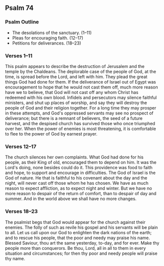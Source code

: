 ## Psalm 74

### Psalm Outline

- The desolations of the sanctuary. (1–11)
- Pleas for encouraging faith. (12–17)
- Petitions for deliverances. (18–23)

### Verses 1–11

This psalm appears to describe the destruction of Jerusalem and the temple by the Chaldeans. The deplorable case of the people of God, at the time, is spread before the Lord, and left with him. They plead the great things God had done for them. If the deliverance of Israel out of Egypt was encouragement to hope that he would not cast them off, much more reason have we to believe, that God will not cast off any whom Christ has redeemed with his own blood. Infidels and persecutors may silence faithful ministers, and shut up places of worship, and say they will destroy the people of God and their religion together. For a long time they may prosper in these attempts, and God's oppressed servants may see no prospect of deliverance; but there is a remnant of believers, the seed of a future harvest, and the despised church has survived those who once triumphed over her. When the power of enemies is most threatening, it is comfortable to flee to the power of God by earnest prayer.

### Verses 12–17

The church silences her own complaints. What God had done for his people, as their King of old, encouraged them to depend on him. It was the Lord's doing, none besides could do it. This providence was food to faith and hope, to support and encourage in difficulties. The God of Israel is the God of nature. He that is faithful to his covenant about the day and the night, will never cast off those whom he has chosen. We have as much reason to expect affliction, as to expect night and winter. But we have no more reason to despair of the return of comfort, than to despair of day and summer. And in the world above we shall have no more changes.

### Verses 18–23

The psalmist begs that God would appear for the church against their enemies. The folly of such as revile his gospel and his servants will be plain to all. Let us call upon our God to enlighten the dark nations of the earth; and to rescue his people, that the poor and needy may praise his name. Blessed Saviour, thou art the same yesterday, to-day, and for ever. Make thy people more than conquerors. Be thou, Lord, all in all to them in every situation and circumstances; for then thy poor and needy people will praise thy name.

